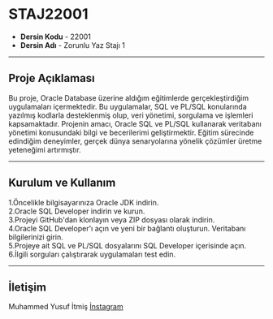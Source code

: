 # STAJ22001
* **Dersin Kodu** - 22001
* **Dersin Adı** - Zorunlu Yaz Stajı 1
---

## Proje Açıklaması
Bu proje, Oracle Database üzerine aldığım eğitimlerde gerçekleştirdiğim uygulamaları içermektedir. Bu uygulamalar, SQL ve PL/SQL konularında yazılmış kodlarla desteklenmiş olup, veri yönetimi, sorgulama ve işlemleri kapsamaktadır. Projenin amacı, Oracle SQL ve PL/SQL kullanarak veritabanı yönetimi konusundaki bilgi ve becerilerimi geliştirmektir. Eğitim sürecinde edindiğim deneyimler, gerçek dünya senaryolarına yönelik çözümler üretme yeteneğimi artırmıştır.

---
## Kurulum ve Kullanım
   1.Öncelikle bilgisayarınıza Oracle JDK indirin. <br>
   2.Oracle SQL Developer indirin ve kurun. <br>
   3.Projeyi GitHub'dan klonlayın veya ZIP dosyası olarak indirin. <br>
   4.Oracle SQL Developer'ı açın ve yeni bir bağlantı oluşturun. Veritabanı bilgilerinizi girin. <br>
   5.Projeye ait SQL ve PL/SQL dosyalarını SQL Developer içerisinde açın. <br>
   6.İlgili sorguları çalıştırarak uygulamaları test edin.

---
## İletişim
Muhammed Yusuf İtmiş [İnstagram](https://www.instagram.com/yusufitmis/) 


 
